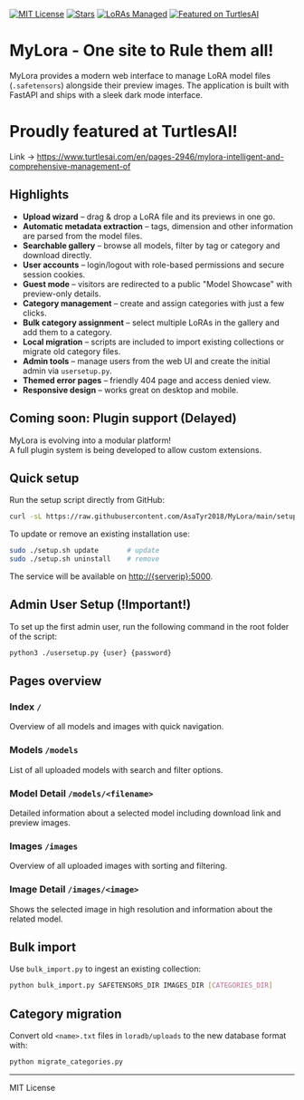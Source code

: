 [![MIT License](https://img.shields.io/github/license/AsaTyr2018/MyLora)](LICENSE)
[![Stars](https://img.shields.io/github/stars/AsaTyr2018/MyLora?style=social)](https://github.com/AsaTyr2018/MyLora/stargazers)
[![LoRAs Managed](https://img.shields.io/badge/LoRAs-Unlimited-purple?logo=fastapi)](https://github.com/AsaTyr2018/MyLora)
[![Featured on TurtlesAI](https://img.shields.io/badge/featured%20on-TurtlesAI-blueviolet?logo=readthedocs&logoColor=white)](https://www.turtlesai.com/en/pages-2946/mylora-intelligent-and-comprehensive-management-of)

# MyLora - One site to Rule them all!

MyLora provides a modern web interface to manage LoRA model files (`.safetensors`) alongside their preview images. The application is built with FastAPI and ships with a sleek dark mode interface.

# Proudly featured at TurtlesAI!
Link -> https://www.turtlesai.com/en/pages-2946/mylora-intelligent-and-comprehensive-management-of

## Highlights

- **Upload wizard** – drag & drop a LoRA file and its previews in one go.
- **Automatic metadata extraction** – tags, dimension and other information are parsed from the model files.
- **Searchable gallery** – browse all models, filter by tag or category and download directly.
- **User accounts** – login/logout with role-based permissions and secure session cookies.
- **Guest mode** – visitors are redirected to a public "Model Showcase" with preview-only details.
- **Category management** – create and assign categories with just a few clicks.
- **Bulk category assignment** – select multiple LoRAs in the gallery and add them to a category.
- **Local migration** – scripts are included to import existing collections or migrate old category files.
- **Admin tools** – manage users from the web UI and create the initial admin via `usersetup.py`.
- **Themed error pages** – friendly 404 page and access denied view.
- **Responsive design** – works great on desktop and mobile.

## Coming soon: Plugin support (Delayed)

MyLora is evolving into a modular platform!  
A full plugin system is being developed to allow custom extensions.

## Quick setup

Run the setup script directly from GitHub:

```bash
curl -sL https://raw.githubusercontent.com/AsaTyr2018/MyLora/main/setup.sh | sudo bash -s install
```

To update or remove an existing installation use:

```bash
sudo ./setup.sh update       # update
sudo ./setup.sh uninstall    # remove
```

The service will be available on [http://{serverip}:5000](http://{serverip}:5000).

## Admin User Setup (!Important!)

To set up the first admin user, run the following command in the root folder of the script:

```bash
python3 ./usersetup.py {user} {password}
```

## Pages overview

### Index `/`
Overview of all models and images with quick navigation.

### Models `/models`
List of all uploaded models with search and filter options.

### Model Detail `/models/<filename>`
Detailed information about a selected model including download link and preview images.

### Images `/images`
Overview of all uploaded images with sorting and filtering.

### Image Detail `/images/<image>`
Shows the selected image in high resolution and information about the related model.

## Bulk import
Use `bulk_import.py` to ingest an existing collection:

```bash
python bulk_import.py SAFETENSORS_DIR IMAGES_DIR [CATEGORIES_DIR]
```

## Category migration
Convert old `<name>.txt` files in `loradb/uploads` to the new database format with:

```bash
python migrate_categories.py
```

---

MIT License
